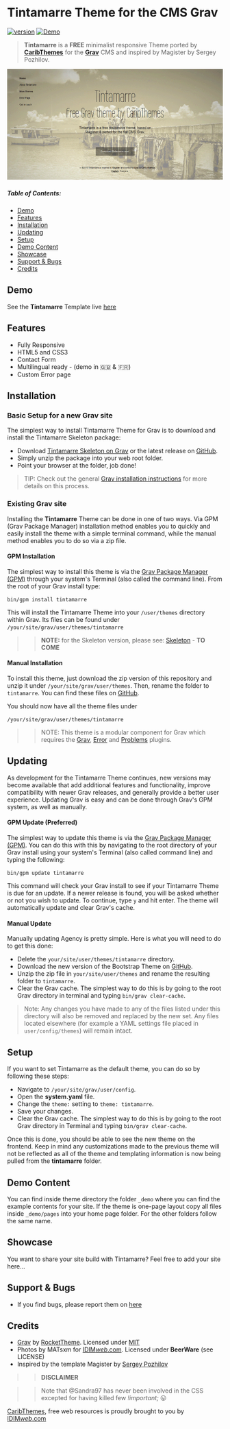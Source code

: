 # Tintamarre Theme for the CMS Grav

[![version](https://img.shields.io/badge/version-v1.0.0-green.svg?style=flat-square)](https://github.com/CaribThemes/grav-theme-tintamarre/releases)
[![Demo](https://img.shields.io/badge/Demo-Tintamarre-blue.svg?style=flat-square)](http://caribthemes.io/demo/tintamarre)

> **Tintamarre** is a **FREE** minimalist responsive Theme ported by [**CaribThemes**](http://caribthemes.io) for the [**Grav**](http://getgrav.org) CMS and inspired by Magister by Sergey Pozhilov.

![Tintamarre](assets/readme_1.png)

##### Table of Contents:

* [Demo](#demo)
* [Features](#features)
* [Installation](#installation)
* [Updating](#updating)
* [Setup](#setup)
* [Demo Content](#demo-content)
* [Showcase](#showcase)
* [Support & Bugs](#support--bugs)
* [Credits](#credits)

## Demo

See the **Tintamarre** Template live [here](http://caribthemes.io/demo/tintamarre)

## Features
* Fully Responsive
* HTML5 and CSS3
* Contact Form
* Multilingual ready - (demo in :uk: & :fr:)
* Custom Error page

## Installation

### Basic Setup for a new Grav site

The simplest way to install Tintamarre Theme for Grav is to download and install the Tintamarre Skeleton package:

* Download [Tintamarre Skeleton on Grav](http://getgrav.org/downloads/skeletons#extras) or the latest release on [GitHub](https://github.com/CaribThemes/grav-skeleton-tintamarre/releases).
* Simply unzip the package into your web root folder.
* Point your browser at the folder, job done!

> TIP: Check out the general [Grav installation instructions](http://learn.getgrav.org/basics/installation) for more details on this process.

### Existing Grav site

Installing the **Tintamarre** Theme can be done in one of two ways. Via GPM (Grav Package Manager) installation method enables you to quickly and easily install the theme with a simple terminal command, while the manual method enables you to do so via a zip file.

#### GPM Installation

The simplest way to install this theme is via the [Grav Package Manager (GPM)](http://learn.getgrav.org/advanced/grav-gpm) through your system's Terminal (also called the command line). From the root of your Grav install type:

    bin/gpm install tintamarre

This will install the Tintamarre Theme into your `/user/themes` directory within Grav. Its files can be found under `/your/site/grav/user/themes/tintamarre`

>> **NOTE:** for the Skeleton version, please see: [Skeleton](https://github.com/CaribThemes/grav-skeleton-tintamarre) - __TO COME__

#### Manual Installation

To install this theme, just download the zip version of this repository and unzip it under `/your/site/grav/user/themes`. Then, rename the folder to `tintamarre`. You can find these files on [GitHub](https://github.com/CaribThemes/grav-theme-tintamarre).

You should now have all the theme files under

    /your/site/grav/user/themes/tintamarre

>> NOTE: This theme is a modular component for Grav which requires the [Grav](http://github.com/getgrav/grav), [Error](https://github.com/getgrav/grav-theme-error) and [Problems](https://github.com/getgrav/grav-plugin-problems) plugins.

## Updating
As development for the Tintamarre Theme continues, new versions may become available that add additional features and functionality, improve compatibility with newer Grav releases, and generally provide a better user experience. Updating Grav is easy and can be done through Grav's GPM system, as well as manually.

#### GPM Update (Preferred)

The simplest way to update this theme is via the [Grav Package Manager (GPM)](http://learn.getgrav.org/advanced/grav-gpm). You can do this with this by navigating to the root directory of your Grav install using your system's Terminal (also called command line) and typing the following:

    bin/gpm update tintamarre

This command will check your Grav install to see if your Tintamarre Theme is due for an update. If a newer release is found, you will be asked whether or not you wish to update. To continue, type `y` and hit enter. The theme will automatically update and clear Grav's cache.

#### Manual Update

Manually updating Agency is pretty simple. Here is what you will need to do to get this done:

* Delete the `your/site/user/themes/tintamarre` directory.
* Download the new version of the Bootstrap Theme on [GitHub](https://github.com/CaribThemes/grav-theme-tintamarre).
* Unzip the zip file in `your/site/user/themes` and rename the resulting folder to `tintamarre`.
* Clear the Grav cache. The simplest way to do this is by going to the root Grav directory in terminal and typing `bin/grav clear-cache`.

> Note: Any changes you have made to any of the files listed under this directory will also be removed and replaced by the new set. Any files located elsewhere (for example a YAML settings file placed in `user/config/themes`) will remain intact.

## Setup
If you want to set Tintamarre as the default theme, you can do so by following these steps:

* Navigate to `/your/site/grav/user/config`.
* Open the **system.yaml** file.
* Change the `theme:` setting to `theme: tintamarre`.
* Save your changes.
* Clear the Grav cache. The simplest way to do this is by going to the root Grav directory in Terminal and typing `bin/grav clear-cache`.

Once this is done, you should be able to see the new theme on the frontend. Keep in mind any customizations made to the previous theme will not be reflected as all of the theme and templating information is now being pulled from the **tintamarre** folder.

## Demo Content
You can find inside theme directory the folder `_demo` where you can find the example contents for your site. If the theme is one-page layout copy all files inside `_demo/pages` into your home page folder. For the other folders follow the same name.

## Showcase
You want to share your site build with Tintamarre?
Feel free to add your site here...

## Support & Bugs
* If you find bugs, please report them on [here](https://github.com/CaribThemes/grav-theme-tintamarre/issues)

## Credits
* [Grav](http://getgrav.org) by [RocketTheme](http://www.rockettheme.com). Licensed under [MIT](https://github.com/CaribThemes/grav-theme-tintamarre/master/LICENSE.md)
* Photos by MATsxm for [IDIM<em>web</em>.com](http://idimweb.com). Licensed under __BeerWare__ (see LICENSE)
* Inspired by the template Magister by [Sergey Pozhilov](http://pozhilov.com)

>> __DISCLAIMER__

>>Note that @Sandra97 has never been involved in the CSS excepted for having killed few _!important;_ :stuck_out_tongue:

[CaribThemes](http://caribthemes.io), free web resources is proudly brought to you by [IDIM<em>web</em>.com](http://idimweb.com)

